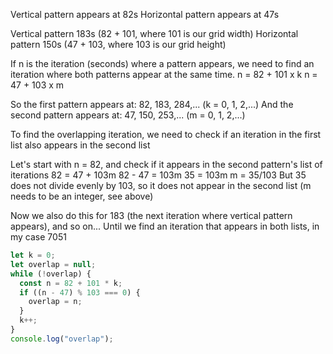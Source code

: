 Vertical pattern appears at 82s
Horizontal pattern appears at 47s

Vertical pattern 183s (82 + 101, where 101 is our grid width)
Horizontal pattern 150s (47 + 103, where 103 is our grid height)

If n is the iteration (seconds) where a pattern appears,
we need to find an iteration where both patterns appear at the same time.
n = 82 + 101 x k
n = 47 + 103 x m

So the first pattern appears at: 82, 183, 284,... (k = 0, 1, 2,...)
And the second pattern appears at: 47, 150, 253,... (m = 0, 1, 2,...)

To find the overlapping iteration,
we need to check if an iteration in the first list also appears in the second list

Let's start with n = 82, and check if it appears in the second pattern's list of iterations
82 = 47 + 103m
82 - 47 = 103m
35 = 103m
m = 35/103
But 35 does not divide evenly by 103, so it does not appear in the second list (m needs to be an integer, see above)

Now we also do this for 183 (the next iteration where vertical pattern appears), and so on...
Until we find an iteration that appears in both lists, in my case 7051

```typescript
let k = 0;
let overlap = null;
while (!overlap) {
  const n = 82 + 101 * k;
  if ((n - 47) % 103 === 0) {
    overlap = n;
  }
  k++;
}
console.log("overlap");
```
